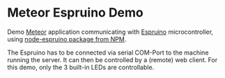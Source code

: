 Meteor Espruino Demo
====================

Demo [Meteor](http://www.meteor.com) application communicating with [Espruino](http://www.espruino.com) microcontroller, using [node-espruino package from NPM](https://www.npmjs.org/package/node-espruino).

The Espruino has to be connected via serial COM-Port to the machine running the server. It can then be controlled by a (remote) web client.
For this demo, only the 3 built-in LEDs are controllable.